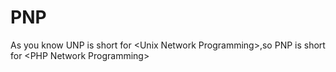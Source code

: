 # PNP
As you know UNP is short for &lt;Unix Network Programming>,so  PNP is short for &lt;PHP Network Programming>
